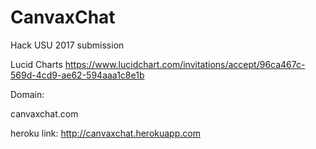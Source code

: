 # CanvaxChat
Hack USU 2017 submission

Lucid Charts
https://www.lucidchart.com/invitations/accept/96ca467c-569d-4cd9-ae62-594aaa1c8e1b


Domain:

canvaxchat.com

heroku link:
http://canvaxchat.herokuapp.com
